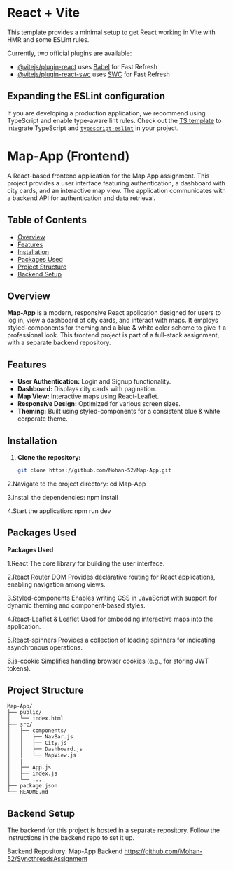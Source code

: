 # React + Vite

This template provides a minimal setup to get React working in Vite with HMR and some ESLint rules.

Currently, two official plugins are available:

- [@vitejs/plugin-react](https://github.com/vitejs/vite-plugin-react/blob/main/packages/plugin-react/README.md) uses [Babel](https://babeljs.io/) for Fast Refresh
- [@vitejs/plugin-react-swc](https://github.com/vitejs/vite-plugin-react-swc) uses [SWC](https://swc.rs/) for Fast Refresh

## Expanding the ESLint configuration

If you are developing a production application, we recommend using TypeScript and enable type-aware lint rules. Check out the [TS template](https://github.com/vitejs/vite/tree/main/packages/create-vite/template-react-ts) to integrate TypeScript and [`typescript-eslint`](https://typescript-eslint.io) in your project.


# Map-App (Frontend)

A React-based frontend application for the Map App assignment. This project provides a user interface featuring authentication, a dashboard with city cards, and an interactive map view. The application communicates with a backend API for authentication and data retrieval.

## Table of Contents

- [Overview](#overview)
- [Features](#features)
- [Installation](#installation)
- [Packages Used](#packages-used)
- [Project Structure](#project-structure)
- [Backend Setup](#backend-setup)


## Overview

**Map-App** is a modern, responsive React application designed for users to log in, view a dashboard of city cards, and interact with maps. It employs styled-components for theming and a blue & white color scheme to give it a professional look. This frontend project is part of a full-stack assignment, with a separate backend repository.

## Features

- **User Authentication:** Login and Signup functionality.
- **Dashboard:** Displays city cards with pagination.
- **Map View:** Interactive maps using React-Leaflet.
- **Responsive Design:** Optimized for various screen sizes.
- **Theming:** Built using styled-components for a consistent blue & white corporate theme.

## Installation

1. **Clone the repository:**

   ```bash
   git clone https://github.com/Mohan-52/Map-App.git
2.Navigate to the project directory:
cd Map-App

3.Install the dependencies:
npm install

4.Start the application:
npm run dev

## Packages Used

**Packages Used**

1.React
The core library for building the user interface.

2.React Router DOM
Provides declarative routing for React applications, enabling navigation among views.

3.Styled-components
Enables writing CSS in JavaScript with support for dynamic theming and component-based styles.

4.React-Leaflet & Leaflet
Used for embedding interactive maps into the application.

5.React-spinners
Provides a collection of loading spinners for indicating asynchronous operations.

6.js-cookie
Simplifies handling browser cookies (e.g., for storing JWT tokens).



## Project Structure

```
Map-App/
├── public/
│   └── index.html
├── src/
│   ├── components/
│   │   ├── NavBar.js
│   │   ├── City.js
│   │   ├── Dashboard.js
│   │   └── MapView.js
│   |
│   ├── App.js
│   ├── index.js
│   └── ...
├── package.json
└── README.md
```

## Backend Setup
The backend for this project is hosted in a separate repository. Follow the instructions in the backend repo to set it up.

Backend Repository: Map-App Backend https://github.com/Mohan-52/SyncthreadsAssignment
